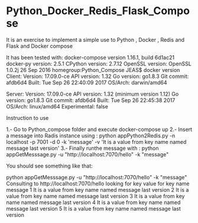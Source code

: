 # Python_Docker_Redis_Flask_Compose
It is an exercise to implement a simple use to Python , Docker , Redis and Flask and Docker compose

It has been tested with:
docker-compose version 1.16.1, build 6d1ac21
docker-py version: 2.5.1
CPython version: 2.7.12
OpenSSL version: OpenSSL 1.0.2j  26 Sep 2016
homegroup:Python_Compose JEAS$ docker version
Client:
 Version:      17.09.0-ce
 API version:  1.32
 Go version:   go1.8.3
 Git commit:   afdb6d4
 Built:        Tue Sep 26 22:40:09 2017
 OS/Arch:      darwin/amd64

Server:
 Version:      17.09.0-ce
 API version:  1.32 (minimum version 1.12)
 Go version:   go1.8.3
 Git commit:   afdb6d4
 Built:        Tue Sep 26 22:45:38 2017
 OS/Arch:      linux/amd64
 Experimental: false


Instruction to use

1.- Go to Python_compose folder and execute docker-compose up
2.- Insert a message into Radis instance using : python appPython2Redis.py -n localhost -p 7001 -d 0 -k 'message' -v 'It is a value from key name named message last version'
3.- Finally runthe message with : python appGetMesssage.py -u "http://localhost:7070/hello" -k "message"

You should see something like that:

python appGetMesssage.py -u "http://localhost:7070/hello" -k "message"
Consulting to http://localhost:7070/hello
looking for key value for key name message
1
It is a value from key name named message last version
2
It is a value from key name named message last version
3
It is a value from key name named message last version
4
It is a value from key name named message last version
5
It is a value from key name named message last version
